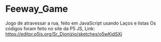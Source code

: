 # Feeway_Game
 Jogo de atravessar a rua, feito em JavaScript usando Laços e listas
 Os códigos foram feito no site da P5 JS, Link: https://editor.p5js.org/Sr_Dionizio/sketches/o5wKidSXj
